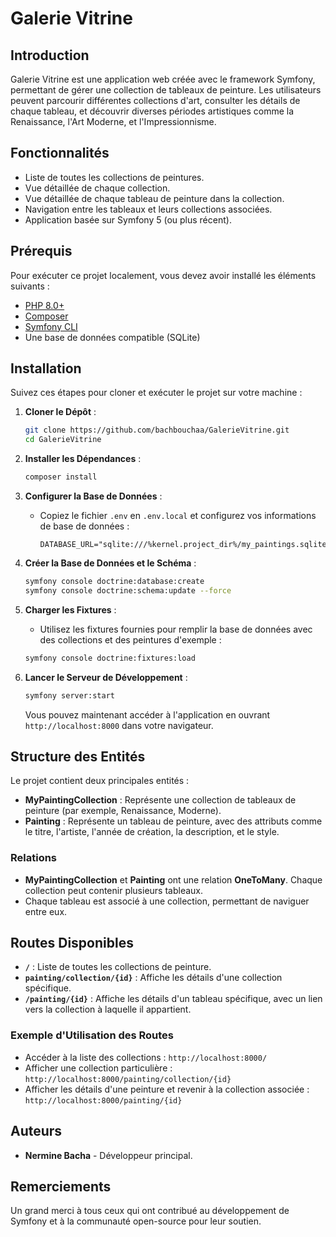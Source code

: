 
# Galerie Vitrine

## Introduction
Galerie Vitrine est une application web créée avec le framework Symfony, permettant de gérer une collection de tableaux de peinture. Les utilisateurs peuvent parcourir différentes collections d'art, consulter les détails de chaque tableau, et découvrir diverses périodes artistiques comme la Renaissance, l'Art Moderne, et l'Impressionnisme.

## Fonctionnalités
- Liste de toutes les collections de peintures.
- Vue détaillée de chaque collection.
- Vue détaillée de chaque tableau de peinture dans la collection.
- Navigation entre les tableaux et leurs collections associées.
- Application basée sur Symfony 5 (ou plus récent).

## Prérequis
Pour exécuter ce projet localement, vous devez avoir installé les éléments suivants :
- [PHP 8.0+](https://www.php.net/)
- [Composer](https://getcomposer.org/)
- [Symfony CLI](https://symfony.com/download)
- Une base de données compatible (SQLite)

## Installation
Suivez ces étapes pour cloner et exécuter le projet sur votre machine :

1. **Cloner le Dépôt** :
   ```bash
   git clone https://github.com/bachbouchaa/GalerieVitrine.git
   cd GalerieVitrine
   ```

2. **Installer les Dépendances** :
   ```bash
   composer install
   ```

3. **Configurer la Base de Données** :
   - Copiez le fichier `.env` en `.env.local` et configurez vos informations de base de données :

     ```dotenv
     DATABASE_URL="sqlite:///%kernel.project_dir%/my_paintings.sqlite"
     ```

4. **Créer la Base de Données et le Schéma** :
   ```bash
   symfony console doctrine:database:create
   symfony console doctrine:schema:update --force
   ```

5. **Charger les Fixtures** :
   - Utilisez les fixtures fournies pour remplir la base de données avec des collections et des peintures d'exemple :

   ```bash
   symfony console doctrine:fixtures:load
   ```

6. **Lancer le Serveur de Développement** :
   ```bash
   symfony server:start
   ```
   Vous pouvez maintenant accéder à l'application en ouvrant `http://localhost:8000` dans votre navigateur.

## Structure des Entités
Le projet contient deux principales entités :
- **MyPaintingCollection** : Représente une collection de tableaux de peinture (par exemple, Renaissance, Moderne).
- **Painting** : Représente un tableau de peinture, avec des attributs comme le titre, l'artiste, l'année de création, la description, et le style.

### Relations
- **MyPaintingCollection** et **Painting** ont une relation **OneToMany**. Chaque collection peut contenir plusieurs tableaux.
- Chaque tableau est associé à une collection, permettant de naviguer entre eux.

## Routes Disponibles
- **`/`** : Liste de toutes les collections de peinture.
- **`painting/collection/{id}`** : Affiche les détails d'une collection spécifique.
- **`/painting/{id}`** : Affiche les détails d'un tableau spécifique, avec un lien vers la collection à laquelle il appartient.


### Exemple d'Utilisation des Routes
- Accéder à la liste des collections : `http://localhost:8000/`
- Afficher une collection particulière : `http://localhost:8000/painting/collection/{id}`
- Afficher les détails d'une peinture et revenir à la collection associée : `http://localhost:8000/painting/{id}`



## Auteurs
- **Nermine Bacha** - Développeur principal.

## Remerciements
Un grand merci à tous ceux qui ont contribué au développement de Symfony et à la communauté open-source pour leur soutien.
